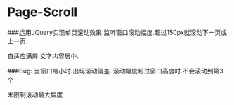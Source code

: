 # Page-Scroll
###运用JQuery实现单页滚动效果
监听窗口滚动幅度.超过150px就滚动下一页或上一页.
<section> 自适应满屏.文字内容居中.

###Bug:
当窗口缩小时.出现滚动偏差.
滚动幅度超过窗口高度时.不会滚动到第3个<section> 未限制滚动最大幅度
